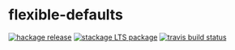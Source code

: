 # flexible-defaults

[![hackage release](https://img.shields.io/hackage/v/flexible-defaults.svg?label=hackage)](http://hackage.haskell.org/package/flexible-defaults)
[![stackage LTS package](http://stackage.org/package/flexible-defaults/badge/lts)](http://stackage.org/lts/package/flexible-defaults)
[![travis build status](https://img.shields.io/travis/peti/flexible-defaults/master.svg?label=travis+build)](https://travis-ci.org/peti/flexible-defaults)
